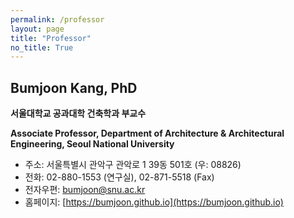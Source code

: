 ```yaml
---
permalink: /professor
layout: page
title: "Professor"
no_title: True
---
```


## Bumjoon Kang, PhD
__서울대학교 공과대학 건축학과 부교수__

__Associate Professor, Department of Architecture & Architectural Engineering, Seoul National University__

- 주소: 서울특별시 관악구 관악로 1 39동 501호 (우: 08826)
- 전화: 02-880-1553 (연구실), 02-871-5518 (Fax)
- 전자우편: bumjoon@snu.ac.kr
- 홈페이지: [https://bumjoon.github.io](https://bumjoon.github.io)
